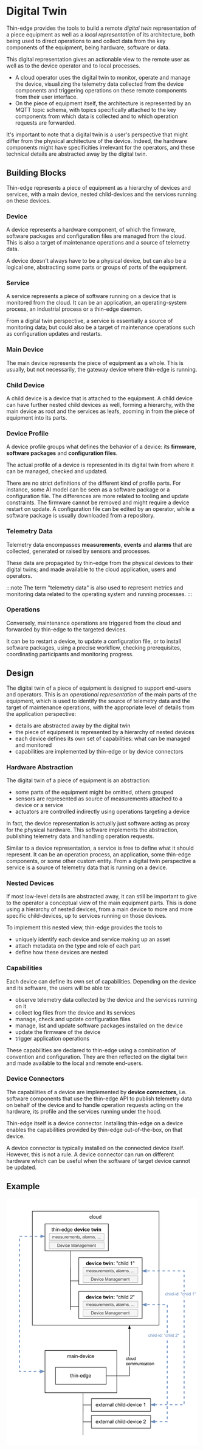 # Digital Twin

Thin-edge provides the tools to build
a remote *digital twin* representation of a piece equipment
as well as a *local representation* of its architecture,
both being used to direct operations to and collect data from
the key components of the equipment, being hardware, software or data.

This digital representation gives an actionable view to the remote user
as well as to the device operator and to local processes.

- A cloud operator uses the digital twin to monitor, operate and manage the device,
  visualizing the telemetry data collected from the device components
  and triggering operations on these remote components from their user interface.
- On the piece of equipment itself, the architecture is represented by an MQTT topic schema,
  with topics specifically attached to the key components
  from which data is collected and to which operation requests are forwarded.

It's important to note that a digital twin is a user's perspective
that might differ from the physical architecture of the device.
Indeed, the hardware components might have specificities irrelevant for the operators,
and these technical details are abstracted away by the digital twin.

## Building Blocks

Thin-edge represents a piece of equipment as a hierarchy of devices and services,
with a main device, nested child-devices and the services running on these devices.

### Device

A device represents a hardware component, of which the firmware, software packages and configuration files are managed from the cloud.
This is also a target of maintenance operations and a source of telemetry data.

A device doesn't always have to be a physical device, but can also be a logical one,
abstracting some parts or groups of parts of the equipment.

### Service

A service represents a piece of software running on a device that is monitored from the cloud.
It can be an application, an operating-system process, an industrial process or a thin-edge daemon.

From a digital twin perspective, a service is essentially a source of monitoring data;
but could also be a target of maintenance operations such as configuration updates and restarts.

### Main Device

The main device represents the piece of equipment as a whole.
This is usually, but not necessarily, the gateway device where thin-edge is running.

### Child Device

A child device is a device that is attached to the equipment.
A child device can have further nested child devices as well,
forming a hierarchy, with the main device as root and the services as leafs,
zooming in from the piece of equipment into its parts.

### Device Profile

A device profile groups what defines the behavior of a device:
its __firmware__, __software packages__ and __configuration files__.

The actual profile of a device is represented in its digital twin
from where it can be managed, checked and updated.

There are no strict definitions of the different kind of profile parts.
For instance, some AI model can be seen as a software package or a configuration file.
The differences are more related to tooling and update constraints.
The firmware cannot be removed and might require a device restart on update.
A configuration file can be edited by an operator,
while a software package is usually downloaded from a repository.

### Telemetry Data

Telemetry data encompasses __measurements__, __events__ and __alarms__
that are collected, generated or raised by sensors and processes.

These data are propagated by thin-edge from the physical devices to their digital twins;
and made available to the cloud application, users and operators.

:::note
The term "telemetry data" is also used to
represent metrics and monitoring data related to the operating system and running processes.
:::

### Operations

Conversely, maintenance operations are triggered from the cloud and forwarded by thin-edge to the targeted devices.

It can be to restart a device, to update a configuration file, or to install software packages,
using a precise workflow, checking prerequisites, coordinating participants and monitoring progress.

## Design

The digital twin of a piece of equipment is designed to support end-users and operators.
This is an *operational representation* of the main parts of the equipment,
which is used to identify the source of telemetry data and the target of maintenance operations,
with the appropriate level of details from the application perspective:

- details are abstracted away by the digital twin
- the piece of equipment is represented by a hierarchy of nested devices
- each device defines its own set of capabilities: what can be managed and monitored
- capabilities are implemented by thin-edge or by device connectors

### Hardware Abstraction

The digital twin of a piece of equipment is an abstraction:

- some parts of the equipment might be omitted, others grouped
- sensors are represented as source of measurements attached to a device or a service
- actuators are controlled indirectly using operations targeting a device

In fact, the device representation is actually just software acting as proxy for the physical hardware.
This software implements the abstraction, publishing telemetry data and handling operation requests.

Similar to a device representation, a service is free to define what it should represent.
It can be an operation process, an application, some thin-edge components, or some other custom entity.
From a digital twin perspective a service is a source of telemetry data that is running on a device.

### Nested Devices

If most low-level details are abstracted away,
it can still be important to give to the operator a conceptual view of the main equipment parts.
This is done using a hierarchy of nested devices,
from a main device to more and more specific child-devices,
up to services running on those devices.

To implement this nested view, thin-edge provides the tools to
- uniquely identify each device and service making up an asset
- attach metadata on the type and role of each part
- define how these devices are nested

### Capabilities

Each device can define its own set of capabilities.
Depending on the device and its software, the users will be able to:
- observe telemetry data collected by the device and the services running on it
- collect log files from the device and its services
- manage, check and update configuration files
- manage, list and update software packages installed on the device
- update the firmware of the device
- trigger application operations

These capabilities are declared to thin-edge using a combination of convention and configuration.
They are then reflected on the digital twin and made available to the local and remote end-users.

### Device Connectors

The capabilities of a device are implemented by __device connectors__,
i.e. software components that use the thin-edge API
to publish telemetry data on behalf of the device and to handle operation requests
acting on the hardware, its profile and the services running under the hood.

Thin-edge itself is a device connector.
Installing thin-edge on a device enables the capabilities provided by thin-edge out-of-the-box, on that device.

A device connector is typically installed on the connected device itself. However, this is not a rule.
A device connector can run on different hardware
which can be useful when the software of target device cannot be updated.

## Example

![Device Concept](images/device-concept.svg)




